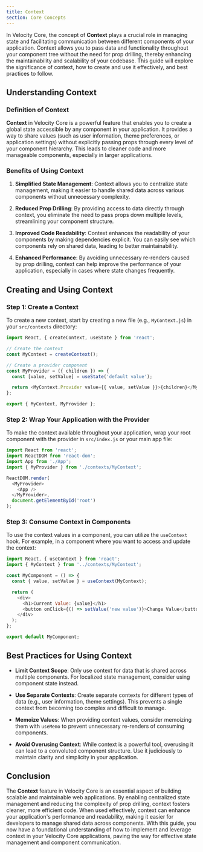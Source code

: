 ```yaml
---
title: Context
section: Core Concepts
---
```


In Velocity Core, the concept of **Context** plays a crucial role in managing state and facilitating communication between different components of your application. Context allows you to pass data and functionality throughout your component tree without the need for prop drilling, thereby enhancing the maintainability and scalability of your codebase. This guide will explore the significance of context, how to create and use it effectively, and best practices to follow.

## Understanding Context

### Definition of Context

**Context** in Velocity Core is a powerful feature that enables you to create a global state accessible by any component in your application. It provides a way to share values (such as user information, theme preferences, or application settings) without explicitly passing props through every level of your component hierarchy. This leads to cleaner code and more manageable components, especially in larger applications.

### Benefits of Using Context

1. **Simplified State Management**: Context allows you to centralize state management, making it easier to handle shared data across various components without unnecessary complexity.

2. **Reduced Prop Drilling**: By providing access to data directly through context, you eliminate the need to pass props down multiple levels, streamlining your component structure.

3. **Improved Code Readability**: Context enhances the readability of your components by making dependencies explicit. You can easily see which components rely on shared data, leading to better maintainability.

4. **Enhanced Performance**: By avoiding unnecessary re-renders caused by prop drilling, context can help improve the performance of your application, especially in cases where state changes frequently.

## Creating and Using Context

### Step 1: Create a Context

To create a new context, start by creating a new file (e.g., `MyContext.js`) in your `src/contexts` directory:

```javascript
import React, { createContext, useState } from 'react';

// Create the context
const MyContext = createContext();

// Create a provider component
const MyProvider = ({ children }) => {
  const [value, setValue] = useState('default value');

  return <MyContext.Provider value={{ value, setValue }}>{children}</MyContext.Provider>;
};

export { MyContext, MyProvider };
```

### Step 2: Wrap Your Application with the Provider

To make the context available throughout your application, wrap your root component with the provider in `src/index.js` or your main app file:

```javascript
import React from 'react';
import ReactDOM from 'react-dom';
import App from './App';
import { MyProvider } from './contexts/MyContext';

ReactDOM.render(
  <MyProvider>
    <App />
  </MyProvider>,
  document.getElementById('root')
);
```

### Step 3: Consume Context in Components

To use the context values in a component, you can utilize the `useContext` hook. For example, in a component where you want to access and update the context:

```javascript
import React, { useContext } from 'react';
import { MyContext } from '../contexts/MyContext';

const MyComponent = () => {
  const { value, setValue } = useContext(MyContext);

  return (
    <div>
      <h1>Current Value: {value}</h1>
      <button onClick={() => setValue('new value')}>Change Value</button>
    </div>
  );
};

export default MyComponent;
```

## Best Practices for Using Context

- **Limit Context Scope**: Only use context for data that is shared across multiple components. For localized state management, consider using component state instead.

- **Use Separate Contexts**: Create separate contexts for different types of data (e.g., user information, theme settings). This prevents a single context from becoming too complex and difficult to manage.

- **Memoize Values**: When providing context values, consider memoizing them with `useMemo` to prevent unnecessary re-renders of consuming components.

- **Avoid Overusing Context**: While context is a powerful tool, overusing it can lead to a convoluted component structure. Use it judiciously to maintain clarity and simplicity in your application.

## Conclusion

The **Context** feature in Velocity Core is an essential aspect of building scalable and maintainable web applications. By enabling centralized state management and reducing the complexity of prop drilling, context fosters cleaner, more efficient code. When used effectively, context can enhance your application's performance and readability, making it easier for developers to manage shared data across components. With this guide, you now have a foundational understanding of how to implement and leverage context in your Velocity Core applications, paving the way for effective state management and component communication.
